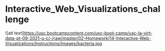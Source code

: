 # Interactive_Web_Visualizations_challenge

![atl text]https://usc.bootcampcontent.com/usc-boot-camp/usc-la-virt-data-pt-09-2021-u-c/-/raw/master/02-Homework/14-Interactive-Web-Visualizations/Instructions/Images/bacteria.jpg
